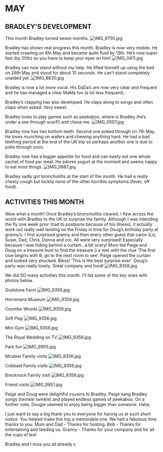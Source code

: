 # MAY

## BRADLEY'S DEVELOPMENT

This month Bradley turned seven months.
![IMG_9750.jpg](IMG_9750.jpg "IMG_9750.jpg")

Bradley has shown real progress this month. Bradley is now very mobile. He started crawling on 6th May and became quite fluid by 13th. He’s now super fast (by 20th) so you have to keep your eyes on him! 
![IMG_0411.jpg](IMG_0411.jpg "IMG_0411.jpg")

Bradley can now stand without my help. He lifted himself up using the bed on 26th May and stood for about 10 seconds. He can’t stand completely unaided yet.
![IMG_8830.jpg](IMG_8830.jpg "IMG_8830.jpg")

Bradley is now a lot more vocal. His DaDa’s are now very clear and frequent and he has managed a clear MaMa too (a lot less frequent). 

Bradley’s clapping has also developed. He claps along to songs and often claps when asked. Very sweet.

Bradley loves to play games such as peekaboo, where is Bradley (he’s under a see through scarf!) and chase me. 
![IMG_0507.jpg](IMG_0507.jpg "IMG_0507.jpg")

Bradley now has two bottom teeth. Second one poked through on 7th May. He loves munching on wafers and chewing anything hard. He had a bad teething period at the end of the UK trip so perhaps another one is due to poke through soon. 

Bradley now has a bigger appetite for food and can easily eat one whole sachet of food per meal. He adores yogurt at the moment and seems happy to eat most things. 
![IMG_0687.jpg](IMG_0687.jpg "IMG_0687.jpg")

Bradley sadly got bronchiolitis at the start of the month. He had a really chesty cough but luckily none of the other horrible symptoms (fever, off food).

## ACTIVITIES THIS MONTH
Wow what a month! Once Bradley’s bronchiolitis cleared, I flew across the world with Bradley to the UK to surprise the family. Although I was intending the fly one week prior (had to postpone because of his illness), it actually work out really well landing on the Friday in time for Doug’s birthday party at granny’s. I first surprised granny and then every other guest that came (Liz, Susie, Dad, Chris, Donna and co). All were very surprised! Especially because I was hiding behind a curtain...a bit scary! Mum led Paige and Doug on a treasure hunt to find the treasure (i.e me) with the clue ‘The first clue begins with B, go to the next room to see’. Paige opened the curtain and looked very shocked. Bless! ‘This is the best surprise ever’. Doug’s party was really lovely. Great company and food!
![IMG_9356.jpg](IMG_9356.jpg "IMG_9356.jpg")

We did SO many activities this month. I’ll list some of the key ones with photos below. 

Godstone Farm
![IMG_9356.jpg](IMG_9356.jpg "IMG_9356.jpg")

Hornimans Museum 
![IMG_9356.jpg](IMG_9356.jpg "IMG_9356.jpg")

Coombe Woods
![IMG_9356.jpg](IMG_9356.jpg "IMG_9356.jpg")

Soft Play
![IMG_9356.jpg](IMG_9356.jpg "IMG_9356.jpg")

Mini Gym
![IMG_9356.jpg](IMG_9356.jpg "IMG_9356.jpg")

The Royal Wedding on TV
![IMG_9356.jpg](IMG_9356.jpg "IMG_9356.jpg")

Park fun
![IMG_9905.jpg](IMG_9905.jpg "IMG_9905.jpg")

Mcaleer Family visits 
![IMG_9356.jpg](IMG_9356.jpg "IMG_9356.jpg")

Cobbald Family visits 
![IMG_9356.jpg](IMG_9356.jpg "IMG_9356.jpg")

Brecknock Family visit
![IMG_9356.jpg](IMG_9356.jpg "IMG_9356.jpg")

Friend visits
![IMG_9851.jpg](IMG_9851.jpg "IMG_9851.jpg")

Paige and Doug were delightful cousins to Bradley. Paige sang Bradley songs (twinkle twinkle) and played endless games of peekaboo. On a further note, Dougie seemed to enjoy being bigger than someone. Haha.

I just want to say a big thank you to everyone for having us at such short notice. You helped make this trip a memorable one. We had a fabulous time thanks to you. 
Mum and Dad - Thanks for hosting.
Bob - Thanks for entertaining and feeding us. 
Granny - Thanks for your company and for all the cups of tea!  

Bradley and I miss you all already x
